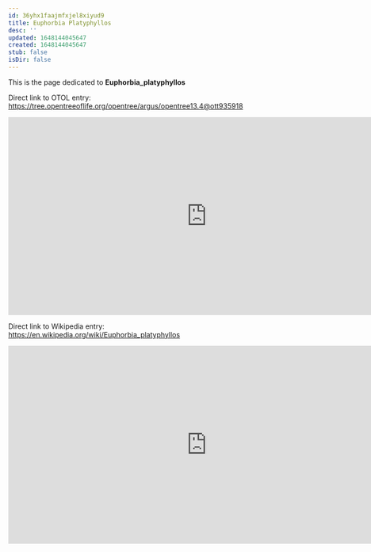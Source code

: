 ```yaml
---
id: 36yhx1faajmfxjel8xiyud9
title: Euphorbia Platyphyllos
desc: ''
updated: 1648144045647
created: 1648144045647
stub: false
isDir: false
---
```

This is the page dedicated to **Euphorbia_platyphyllos**


Direct link to OTOL entry: https://tree.opentreeoflife.org/opentree/argus/opentree13.4@ott935918



<html>
    <body>
    <iframe src="https://tree.opentreeoflife.org/opentree/argus/opentree13.4@ott935918"
    width="800" height="400" frameborder="0" allowfullscreen> </iframe>
    </body>
</html>
    


Direct link to Wikipedia entry: https://en.wikipedia.org/wiki/Euphorbia_platyphyllos



<html>
    <body>
    <iframe src="https://en.wikipedia.org/wiki/Euphorbia_platyphyllos"
    width="800" height="400" frameborder="0" allowfullscreen> </iframe>
    </body>
</html>
    
